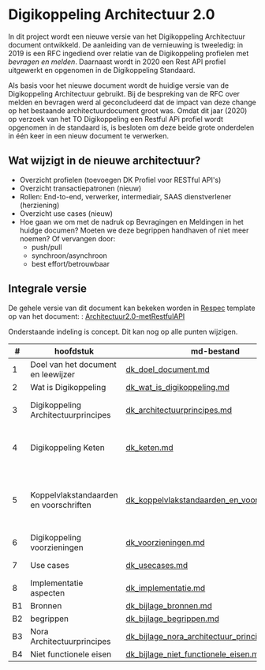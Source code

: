 # Digikoppeling Architectuur 2.0

In dit project wordt een nieuwe versie van het Digikoppeling Architectuur document ontwikkeld. De aanleiding van de vernieuwing is tweeledig: in 2019 is een RFC ingediend over relatie van de Digikoppeling profielen met *bevragen en melden*. Daarnaast wordt in 2020 een Rest API profiel uitgewerkt en opgenomen in de Digikoppeling Standaard.

Als basis voor het nieuwe document wordt de huidige versie van de Digikoppeling Architectuur gebruikt. Bij  de bespreking van de RFC over melden en bevragen werd al geconcludeerd dat de impact van deze change op het bestaande architectuurdocument groot was. Omdat dit jaar (2020) op verzoek van het TO Digikoppeling een Restful APi profiel wordt opgenomen in de standaard is, is besloten om deze beide grote onderdelen in één keer in een nieuw document te verwerken.

## Wat wijzigt in de nieuwe architectuur?
- Overzicht profielen (toevoegen DK Profiel voor RESTful API's)
- Overzicht transactiepatronen (nieuw)
- Rollen: End-to-end, verwerker, intermediair, SAAS dienstverlener (herziening)
- Overzicht use cases (nieuw)
- Hoe gaan we om met de nadruk op Bevragingen en Meldingen in het huidge documen?
    Moeten we deze begrippen handhaven of niet meer noemen? Of vervangen door:
  - push/pull
  - synchroon/asynchroon
  - best effort/betrouwbaar

## Integrale versie
De gehele versie van dit document kan bekeken worden in [Respec](https://github.com/w3c/respec/wiki) template op  van het document: :  [Architectuur2.0-metRestfulAPI](https://centrumvoorstandaarden.github.io/Architectuur2.0-metRestfulAPI/)

Onderstaande indeling is concept. Dit kan nog op alle punten wijzigen.

|#|hoofdstuk| md-bestand | opmerkingen |
|---|---|---|---|
|1| Doel van het document en leewijzer|[dk_doel_document.md](dk_doel_document.md)| |
|2| Wat is Digikoppeling|[dk_wat_is_digikoppeling.md](dk_wat_is_digikoppeling.md)|
|3| Digikoppeling Architectuurprincipes|[dk_architectuurprincipes.md](dk_architectuurprincipes.md)| aanpassing ivm RFC bevragen en melden|
|4| Digikoppeling Keten |[dk_keten.md](dk_keten.md)| toegevoegd transactiepatronen en verduidelijken rollen|
|5| Koppelvlakstandaarden en voorschriften| [dk_koppelvlakstandaarden_en_voorschriften.md](dk_koppelvlakstandaarden_en_voorschriften.md)| hierin wordt ook een verwijzing opgenomen naar het neuwe Digikoppeling REstful API profiel|
|6| Digikoppeling voorzieningen|[dk_voorzieningen.md](dk_voorzieningen.md)||
|7| Use cases|[dk_usecases.md](dk_usecases.md)| dit is een nieuw hoofdstuk|
|8| Implementatie aspecten|[dk_implementatie.md](dk_implementatie.md)||
|B1| Bronnen| [dk_bijlage_bronnen.md](dk_bijlage_bronnen.md)||
|B2| begrippen|[dk_bijlage_begrippen.md](dk_bijlage_begrippen.md)||
|B3| Nora Architectuurprincipes|[dk_bijlage_nora_architectuur_principes.md](dk_bijlage_nora_architectuur_principes.md)||
|B4| Niet functionele eisen|[dk_bijlage_niet_functionele_eisen.md](dk_bijlage_niet_functionele_eisen.md)||
